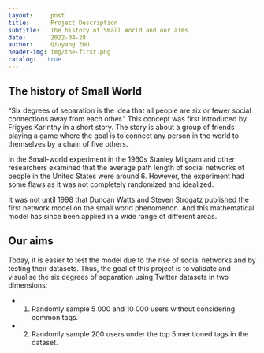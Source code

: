 ```yaml
---
layout:     post
title:      Project Description
subtitle:   The history of Small World and our aims
date:       2022-04-28
author:     Qiuyang ZOU
header-img: img/the-first.png
catalog:   true
---
```

## The history of Small World
“Six degrees of separation is the idea that all people are six or fewer social connections away from each other.” This concept was first introduced by Frigyes Karinthy in a short story. The story is about a group of friends playing a game where the goal is to connect any person in the world to themselves by a chain of five others. 

In the Small-world experiment in the 1960s Stanley Milgram and other researchers examined that the average path length of social networks of people in the United States were around 6. However, the experiment had some flaws as it was not completely randomized and idealized.

It was not until 1998 that Duncan Watts and Steven Strogatz published the first network model on the small world phenomenon. And this mathematical model has since been applied in a wide range of different areas.
## Our aims
Today, it is easier to test the model due to the rise of social networks and by testing their datasets. Thus, the goal of this project is to validate and visualise the six degrees of separation using Twitter datasets in two dimensions:
+   1. Randomly sample 5 000 and 10 000 users without considering common tags.
+   2. Randomly sample 200 users under the top 5 mentioned tags in the dataset.


